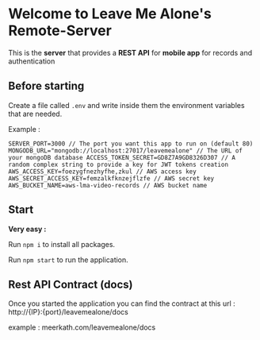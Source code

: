 # Welcome to Leave Me Alone's Remote-Server

This is the **server** that provides a **REST API** for **mobile app** for records and authentication

## Before starting

Create a file called `.env` and write inside them the environment variables that are needed.

Example :

`
SERVER_PORT=3000 // The port you want this app to run on (default 80)
MONGODB_URL="mongodb://localhost:27017/leavemealone" // The URL of your mongoDB database
ACCESS_TOKEN_SECRET=GD8Z7A9GD8326D307 // A random complex string to provide a key for JWT tokens creation
AWS_ACCESS_KEY=foezygfnezhyfhe,zkul // AWS access key
AWS_SECRET_ACCESS_KEY=femzalkfknzejflzfe // AWS secret key
AWS_BUCKET_NAME=aws-lma-video-records // AWS bucket name
`

## Start

**Very easy :**

Run `npm i` to install all packages.

Run `npm start` to run the application.

## Rest API Contract (docs)

Once you started the application you can find the contract at this url : http://{IP}:{port}/leavemealone/docs

example : meerkath.com/leavemealone/docs
